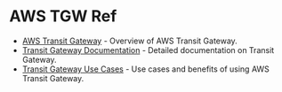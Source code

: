 # AWS TGW Ref

- [AWS Transit Gateway](https://docs.aws.amazon.com/vpc/latest/tgw/what-is-transit-gateway.html) - Overview of AWS Transit Gateway.
- [Transit Gateway Documentation](https://docs.aws.amazon.com/vpc/latest/tgw/tgw-transit-gateways.html) - Detailed documentation on Transit Gateway.
- [Transit Gateway Use Cases](https://aws.amazon.com/transit-gateway/) - Use cases and benefits of using AWS Transit Gateway.

